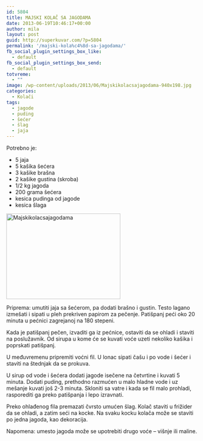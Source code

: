 ```yaml
---
id: 5804
title: MAJSKI KOLAČ SA JAGODAMA
date: 2013-06-19T10:46:17+00:00
author: mila
layout: post
guid: http://superkuvar.com/?p=5804
permalink: '/majski-kola%c4%8d-sa-jagodama/'
fb_social_plugin_settings_box_like:
  - default
fb_social_plugin_settings_box_send:
  - default
totvreme:
  - ""
image: /wp-content/uploads/2013/06/Majskikolacsajagodama-940x198.jpg
categories:
  - Kolači
tags:
  - jagode
  - puding
  - šećer
  - šlag
  - jaja
---
```

Potrebno je:

  * 5 jaja
  * 5 kašika šećera
  * 3 kašike brašna
  * 2 kašike gustina (skroba)
  * 1/2 kg jagoda
  * 200 grama šećera
  * kesica pudinga od jagode
  * kesica šlaga

<img class="alignnone size-medium wp-image-5805" src="//superkuvar.com/wp-content/uploads/2013/06/Majskikolacsajagodama-300x225.jpg" alt="Majskikolacsajagodama" width="300" height="225" /> 

Priprema: umutiti jaja sa šećerom, pa dodati brašno i gustin. Testo lagano izmešati i sipati u pleh prekriven papirom za pečenje. Patišpanj peći oko 20 minuta u pećnici zagrejanoj na 180 stepeni.

Kada je patišpanj pečen, izvaditi ga iz pećnice, ostaviti da se ohladi i staviti na poslužavnik. Od sirupa u kome će se kuvati voće uzeti nekoliko kašika i poprskati patišpanj.

U međuvremenu pripremiti voćni fil. U lonac sipati čašu i po vode i šećer i staviti na štednjak da se prokuva.

U sirup od vode i šećera dodati jagode isečene na četvrtine i kuvati 5 minuta. Dodati puding, prethodno razmućen u malo hladne vode i uz mešanje kuvati još 2-3 minuta. Skloniti sa vatre i kada se fil malo prohladi, rasporediti ga preko patišpanja i lepo izravnati.

Preko ohlađenog fila premazati čvrsto umućen šlag. Kolač staviti u frižider da se ohladi, a zatim seći na kocke. Na svaku kocku kolača može se staviti po jedna jagoda, kao dekoracija.

Napomena: umesto jagoda može se upotrebiti drugo voće &#8211; višnje ili maline.